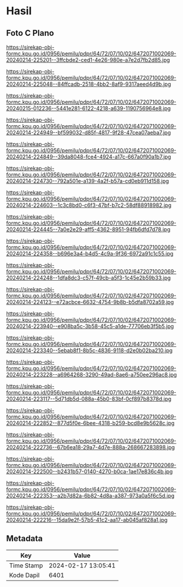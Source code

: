 # Hasil

## Foto C Plano

https://sirekap-obj-formc.kpu.go.id/0956/pemilu/pdpr/64/72/07/10/02/6472071002069-20240214-225201--3ffcbde2-ced1-4e26-980e-a7e2d7fb2d85.jpg

https://sirekap-obj-formc.kpu.go.id/0956/pemilu/pdpr/64/72/07/10/02/6472071002069-20240214-225048--84ffcadb-2518-4bb2-8af9-9317aeed4d9b.jpg

https://sirekap-obj-formc.kpu.go.id/0956/pemilu/pdpr/64/72/07/10/02/6472071002069-20240215-012236--5441e281-6122-4218-a639-1190756964e8.jpg

https://sirekap-obj-formc.kpu.go.id/0956/pemilu/pdpr/64/72/07/10/02/6472071002069-20240214-224949--bf599032-d85f-4817-9f28-47cea07aeba7.jpg

https://sirekap-obj-formc.kpu.go.id/0956/pemilu/pdpr/64/72/07/10/02/6472071002069-20240214-224849--39da8048-fce4-4924-a17c-667a0f90a1b7.jpg

https://sirekap-obj-formc.kpu.go.id/0956/pemilu/pdpr/64/72/07/10/02/6472071002069-20240214-224730--792a501e-a139-4a2f-b57a-cd0eb911d158.jpg

https://sirekap-obj-formc.kpu.go.id/0956/pemilu/pdpr/64/72/07/10/02/6472071002069-20240214-224603--1c3c8bd0-c6f3-47bf-b7c2-58df88918982.jpg

https://sirekap-obj-formc.kpu.go.id/0956/pemilu/pdpr/64/72/07/10/02/6472071002069-20240214-224445--7a0e2e29-aff5-4362-8951-94fb6dfd7d78.jpg

https://sirekap-obj-formc.kpu.go.id/0956/pemilu/pdpr/64/72/07/10/02/6472071002069-20240214-224358--b696e3a4-b4d5-4c9a-9f36-6972a91c1c55.jpg

https://sirekap-obj-formc.kpu.go.id/0956/pemilu/pdpr/64/72/07/10/02/6472071002069-20240214-224248--1dfa8dc3-c57f-49cb-a5f3-1c45e2b59b33.jpg

https://sirekap-obj-formc.kpu.go.id/0956/pemilu/pdpr/64/72/07/10/02/6472071002069-20240214-224123--e72acbce-6632-4754-9b8b-b5dfa8702a59.jpg

https://sirekap-obj-formc.kpu.go.id/0956/pemilu/pdpr/64/72/07/10/02/6472071002069-20240214-223940--e908ba5c-3b58-45c5-a1de-77706eb3f5b5.jpg

https://sirekap-obj-formc.kpu.go.id/0956/pemilu/pdpr/64/72/07/10/02/6472071002069-20240214-223340--5ebab8f1-8b5c-4836-9118-d2e0b02ba210.jpg

https://sirekap-obj-formc.kpu.go.id/0956/pemilu/pdpr/64/72/07/10/02/6472071002069-20240214-223228--a6964268-3290-49ad-8ae6-a750ee296ac8.jpg

https://sirekap-obj-formc.kpu.go.id/0956/pemilu/pdpr/64/72/07/10/02/6472071002069-20240214-223117--5d71db5d-088a-45b0-83bf-0cf897b8378d.jpg

https://sirekap-obj-formc.kpu.go.id/0956/pemilu/pdpr/64/72/07/10/02/6472071002069-20240214-222852--877d5f0e-6bee-4318-b259-bcd8e9b5628c.jpg

https://sirekap-obj-formc.kpu.go.id/0956/pemilu/pdpr/64/72/07/10/02/6472071002069-20240214-222736--67b6ea18-29a7-4d7e-888a-268667283898.jpg

https://sirekap-obj-formc.kpu.go.id/0956/pemilu/pdpr/64/72/07/10/02/6472071002069-20240214-222500--b2431b57-0140-4270-b0ca-1ae17e836c4b.jpg

https://sirekap-obj-formc.kpu.go.id/0956/pemilu/pdpr/64/72/07/10/02/6472071002069-20240214-222353--a2b7d82a-6b82-4d8a-a387-973a0a5f6c5d.jpg

https://sirekap-obj-formc.kpu.go.id/0956/pemilu/pdpr/64/72/07/10/02/6472071002069-20240214-222216--15da9e2f-57b5-41c2-aa17-ab045af828a1.jpg


## Metadata

| Key        | Value               |
| ---------- | ------------------- |
| Time Stamp | 2024-02-17 13:05:41 |
| Kode Dapil | 6401                |



